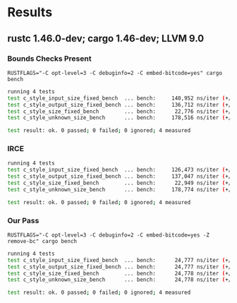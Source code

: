 # Results

## rustc 1.46.0-dev; cargo 1.46-dev; LLVM 9.0

### Bounds Checks Present

`RUSTFLAGS="-C opt-level=3 -C debuginfo=2 -C embed-bitcode=yes" cargo bench`

```sh
running 4 tests
test c_style_input_size_fixed_bench  ... bench:     140,952 ns/iter (+/- 15,182)
test c_style_output_size_fixed_bench ... bench:     136,712 ns/iter (+/- 1,512)
test c_style_size_fixed_bench        ... bench:      22,776 ns/iter (+/- 36)
test c_style_unknown_size_bench      ... bench:     178,516 ns/iter (+/- 2,679)

test result: ok. 0 passed; 0 failed; 0 ignored; 4 measured
```

### IRCE

```sh
running 4 tests
test c_style_input_size_fixed_bench  ... bench:     126,473 ns/iter (+/- 2,001)
test c_style_output_size_fixed_bench ... bench:     137,047 ns/iter (+/- 1,981)
test c_style_size_fixed_bench        ... bench:      22,949 ns/iter (+/- 35)
test c_style_unknown_size_bench      ... bench:     178,774 ns/iter (+/- 1,669)

test result: ok. 0 passed; 0 failed; 0 ignored; 4 measured
```

### Our Pass

`RUSTFLAGS="-C opt-level=3 -C debuginfo=2 -C embed-bitcode=yes -Z remove-bc" cargo bench`

```sh
running 4 tests
test c_style_input_size_fixed_bench  ... bench:      24,777 ns/iter (+/- 47)
test c_style_output_size_fixed_bench ... bench:      24,777 ns/iter (+/- 26)
test c_style_size_fixed_bench        ... bench:      24,778 ns/iter (+/- 27)
test c_style_unknown_size_bench      ... bench:      24,778 ns/iter (+/- 37)

test result: ok. 0 passed; 0 failed; 0 ignored; 4 measured
```
